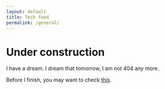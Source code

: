 ```yaml
---
layout: default
title: Tech feed
permalink: /general/
---
```

<h1>Under construction</h1>
<p>I have a dream. I dream that tomorrow, I am not 404 any more.</p>
<p>Before I finish, you may want to check <a href="https://shiqiw.github.io/specific/">this</a>.</p>